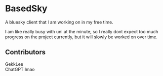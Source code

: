 # BasedSky
A bluesky client that I am working on in my free time.

I am like really busy with uni at the minute, so I really dont expect too much progress on the project currently, but it will slowly be worked on over time.

## Contributors
GekkLee\
ChatGPT lmao

